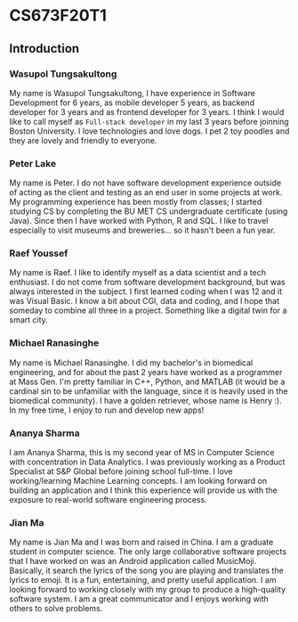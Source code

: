 # CS673F20T1

## Introduction

### Wasupol Tungsakultong

My name is Wasupol Tungsakultong, I have experience in Software Development for 6 years, as mobile developer 5 years, as backend developer for 3 years and as frontend developer for 3 years. I think I would like to call myself as `Full-stack developer` in my last 3 years before joinning Boston University. I love technologies and love dogs. I pet 2 toy poodles and they are lovely and friendly to everyone.

### Peter Lake

My name is Peter. I do not have software development experience outside of acting as the client and testing as an end user in some projects at work. My programming experience has been mostly from classes; I started studying CS by completing the BU MET CS undergraduate certificate (using Java). Since then I have worked with Python, R and SQL. I like to travel especially to visit museums and breweries... so it hasn't been a fun year.  

### Raef Youssef

My name is Raef. I like to identify myself as a data scientist and a tech enthusiast. I do not come from software development background, but was always interested in the subject. I first learned coding when I was 12 and it was Visual Basic. I know a bit about CGI, data and coding, and I hope that someday to combine all three in a project. Something like a digital twin for a smart city.

### Michael Ranasinghe

My name is Michael Ranasinghe. I did my bachelor's in biomedical engineering, and for about the past 2 years have worked as a programmer at Mass Gen. I'm pretty familiar in C++, Python, and MATLAB (it would be a cardinal sin to be unfamiliar with the language, since it is heavily used in the biomedical community). I have a golden retriever, whose name is Henry :). In my free time, I enjoy to run and develop new apps!

### Ananya Sharma

I am Ananya Sharma, this is my second year of MS in Computer Science with concentration in Data Analytics. I was previously working as a Product Specialist at S&P Global before joining school full-time. I love working/learning Machine Learning concepts. I am looking forward on building an application and I think this experience will provide us with the exposure to real-world software engineering process.

### Jian Ma

My name is Jian Ma and I was born and raised in China. I am a graduate student in computer science. The only large collaborative software projects that I have worked on was an Android application called MusicMoji. Basically, it search the lyrics of the song you are playing and translates the lyrics to emoji. It is a fun, entertaining, and pretty useful application. I am looking forward to working closely with my group to produce a high-quality software system. I am a great communicator and I enjoys working with others to solve problems.